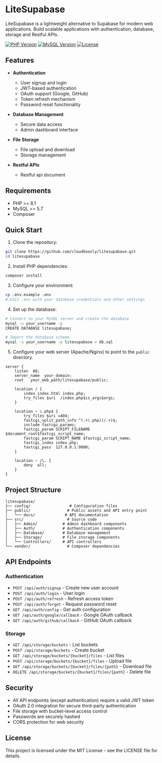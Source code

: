 # LiteSupabase

LiteSupabase is a lightweight alternative to Supabase for modern web applications. Build scalable applications with authentication, database, storage and Restful APIs.

[![PHP Version](https://img.shields.io/badge/PHP-%3E%3D8.1-blue.svg)](https://php.net)
[![MySQL Version](https://img.shields.io/badge/MySQL-%3E%3D5.7-blue.svg)](https://www.mysql.com)
[![License](https://img.shields.io/badge/license-MIT-green.svg)](https://opensource.org/licenses/MIT)

## Features

- **Authentication**
  - User signup and login
  - JWT-based authentication
  - OAuth support (Google, GitHub)
  - Token refresh mechanism
  - Password reset functionality

- **Database Management**
  - Secure data access
  - Admin dashboard interface

- **File Storage**
  - File upload and download
  - Storage management

- **Restful APIs**
  - Restful api document 

## Requirements

- PHP >= 8.1
- MySQL >= 5.7
- Composer

## Quick Start

1. Clone the repository:
```bash
git clone https://github.com/cloudkoonly/litesupabase.git
cd litesupabase
```

2. Install PHP dependencies:
```bash
composer install
```

3. Configure your environment:
```bash
cp .env.example .env
# Edit .env with your database credentials and other settings
```

4. Set up the database:
```bash
# Connect to your MySQL server and create the database
mysql -u your_username -p
CREATE DATABASE litesupabase;

# Import the database schema
mysql -u your_username -p litesupabase < db.sql
```

5. Configure your web server (Apache/Nginx) to point to the `public` directory.

```nginx
server {
    listen  80;
    server_name  your_domain;
    root   your_web_path/litesupabase/public;
   
    location / {
        index index.html index.php;
        try_files $uri  /index.php$is_args$args;
    }
    
    location ~ \.php$ {
        try_files $uri =404;
        fastcgi_split_path_info ^(.+\.php)(/.+)$;
        include fastcgi_params;
        fastcgi_param SCRIPT_FILENAME $document_root$fastcgi_script_name;
        fastcgi_param SCRIPT_NAME $fastcgi_script_name;
        fastcgi_index index.php;
        fastcgi_pass  127.0.0.1:9000;
    }

    location ~ /\. {
        deny  all;
    }
}

```

## Project Structure

```
litesupabase/
├── config/                 # Configuration files
├── public/                # Public assets and API entry point
│   └── docs/             # API documentation
├── src/                   # Source code
│   ├── Admin/           # Admin dashboard components
│   ├── Auth/            # Authentication components
│   ├── Database/        # Database management
│   ├── Storage/         # File storage components
│   └── Controllers/     # API controllers
└── vendor/                # Composer dependencies
```

## API Endpoints

### Authentication
- `POST /api/auth/signup` - Create new user account
- `POST /api/auth/login` - User login
- `POST /api/auth/refresh` - Refresh access token
- `POST /api/auth/forgot` - Request password reset
- `GET /api/auth/config` - Get auth configuration
- `GET /api/auth/google/callback` - Google OAuth callback
- `GET /api/auth/github/callback` - GitHub OAuth callback

### Storage
- `GET /api/storage/buckets` - List buckets
- `POST /api/storage/buckets` - Create bucket
- `GET /api/storage/buckets/{bucket}/files` - List files
- `POST /api/storage/buckets/{bucket}/files` - Upload file
- `GET /api/storage/buckets/{bucket}/files/{path}` - Download file
- `DELETE /api/storage/buckets/{bucket}/files/{path}` - Delete file

## Security

- All API endpoints (except authentication) require a valid JWT token
- OAuth 2.0 integration for secure third-party authentication
- File storage with bucket-level access control
- Passwords are securely hashed
- CORS protection for web security

## License

This project is licensed under the MIT License - see the LICENSE file for details.
